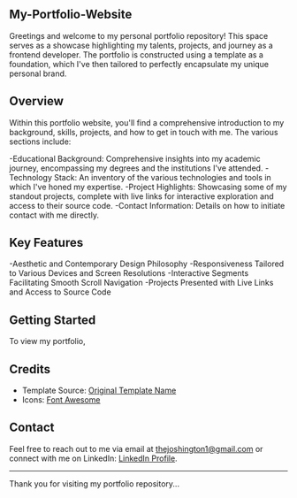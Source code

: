## My-Portfolio-Website


Greetings and welcome to my personal portfolio repository! This space serves as a showcase highlighting my talents, projects, and journey as a frontend developer. The portfolio is constructed using a template as a foundation, which I've then tailored to perfectly encapsulate my unique personal brand.

## Overview

Within this portfolio website, you'll find a comprehensive introduction to my background, skills, projects, and how to get in touch with me. The various sections include:

-Educational Background: Comprehensive insights into my academic journey, encompassing my degrees and the institutions I've attended.
-Technology Stack: An inventory of the various technologies and tools in which I've honed my expertise.
-Project Highlights: Showcasing some of my standout projects, complete with live links for interactive exploration and access to their source code.
-Contact Information: Details on how to initiate contact with me directly.


## Key Features

-Aesthetic and Contemporary Design Philosophy
-Responsiveness Tailored to Various Devices and Screen Resolutions
-Interactive Segments Facilitating Smooth Scroll Navigation
-Projects Presented with Live Links and Access to Source Code


## Getting Started

To view my portfolio, 


## Credits

- Template Source: [Original Template Name](https://www.free-css.com/)
- Icons: [Font Awesome](https://fontawesome.com/)

## Contact

Feel free to reach out to me via email at thejoshington1@gmail.com or connect with me on LinkedIn: [LinkedIn Profile](https://www.linkedin.com/in/samson-adesanya-43a1b3233/).

---

Thank you for visiting my portfolio repository...
